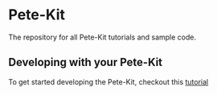 # Pete-Kit
The repository for all Pete-Kit tutorials and sample code.

## Developing with your Pete-Kit
To get started developing the Pete-Kit, checkout this [tutorial](https://github.com/glcaptain00/Pete-Kit/blob/main/Raspberry%20Pi%204%20Setup.pdf)
